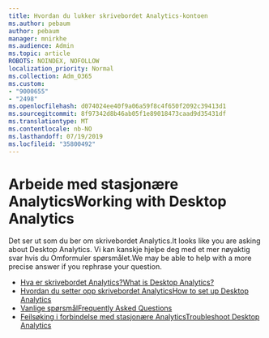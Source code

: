 ```yaml
---
title: Hvordan du lukker skrivebordet Analytics-kontoen
ms.author: pebaum
author: pebaum
manager: mnirkhe
ms.audience: Admin
ms.topic: article
ROBOTS: NOINDEX, NOFOLLOW
localization_priority: Normal
ms.collection: Adm_O365
ms.custom:
- "9000655"
- "2498"
ms.openlocfilehash: d074024ee40f9a06a59f8c4f650f2092c39413d1
ms.sourcegitcommit: 8f97342d8b46ab05f1e89018473caad9d35431df
ms.translationtype: MT
ms.contentlocale: nb-NO
ms.lasthandoff: 07/19/2019
ms.locfileid: "35800492"
---
```

# <a name="working-with-desktop-analytics"></a><span data-ttu-id="10066-102">Arbeide med stasjonære Analytics</span><span class="sxs-lookup"><span data-stu-id="10066-102">Working with Desktop Analytics</span></span>

<span data-ttu-id="10066-103">Det ser ut som du ber om skrivebordet Analytics.</span><span class="sxs-lookup"><span data-stu-id="10066-103">It looks like you are asking about Desktop Analytics.</span></span> <span data-ttu-id="10066-104">Vi kan kanskje hjelpe deg med et mer nøyaktig svar hvis du Omformuler spørsmålet.</span><span class="sxs-lookup"><span data-stu-id="10066-104">We may be able to help with a more precise answer if you rephrase your question.</span></span>

- [<span data-ttu-id="10066-105">Hva er skrivebordet Analytics?</span><span class="sxs-lookup"><span data-stu-id="10066-105">What is Desktop Analytics?</span></span>](https://docs.microsoft.com/sccm/desktop-analytics/overview)
- [<span data-ttu-id="10066-106">Hvordan du setter opp skrivebordet Analytics</span><span class="sxs-lookup"><span data-stu-id="10066-106">How to set up Desktop Analytics</span></span>](https://docs.microsoft.com/sccm/desktop-analytics/set-up)
- [<span data-ttu-id="10066-107">Vanlige spørsmål</span><span class="sxs-lookup"><span data-stu-id="10066-107">Frequently Asked Questions</span></span>](https://docs.microsoft.com/sccm/desktop-analytics/faq)
- [<span data-ttu-id="10066-108">Feilsøking i forbindelse med stasjonære Analytics</span><span class="sxs-lookup"><span data-stu-id="10066-108">Troubleshoot Desktop Analytics</span></span>](https://docs.microsoft.com/sccm/desktop-analytics/troubleshooting)